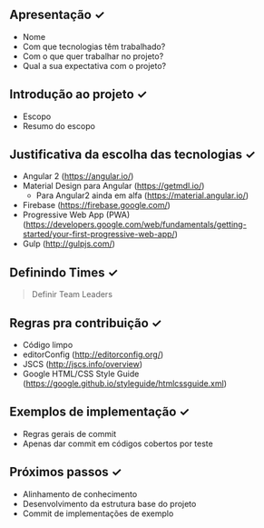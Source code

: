 ## Apresentação &#10003;

- Nome 
- Com que tecnologias têm trabalhado?
- Com o que quer trabalhar no projeto?
- Qual a sua expectativa com o projeto?

## Introdução ao projeto &#10003;
- Escopo
- Resumo do escopo

## Justificativa da escolha das tecnologias &#10003;
- Angular 2 (https://angular.io/)
- Material Design para Angular (https://getmdl.io/)
  - Para Angular2 ainda em alfa (https://material.angular.io/)
- Firebase (https://firebase.google.com/)
- Progressive Web App (PWA) (https://developers.google.com/web/fundamentals/getting-started/your-first-progressive-web-app/)
- Gulp (http://gulpjs.com/)

## Definindo Times &#10003;
> Definir Team Leaders

## Regras pra contribuição &#10003;
- Código limpo
- editorConfig (http://editorconfig.org/)
- JSCS (http://jscs.info/overview)
- Google HTML/CSS Style Guide (https://google.github.io/styleguide/htmlcssguide.xml)

## Exemplos de implementação &#10003;
- Regras gerais de commit
- Apenas dar commit em códigos cobertos por teste

## Próximos passos &#10003;
- Alinhamento de conhecimento
- Desenvolvimento da estrutura base do projeto
- Commit de implementações de exemplo
